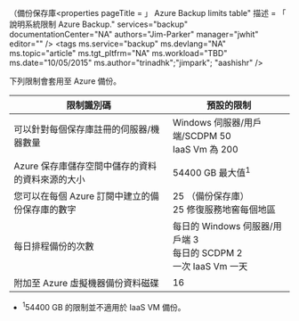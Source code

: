  （備份保存庫<properties
   pageTitle = 」 Azure Backup limits table"
   描述 = 「 說明系統限制 Azure Backup."
   services="backup"
   documentationCenter="NA"
   authors="Jim-Parker"
   manager="jwhit"
   editor="" />
<tags
   ms.service="backup"
   ms.devlang="NA"
   ms.topic="article"
   ms.tgt_pltfrm="NA"
   ms.workload="TBD"
   ms.date="10/05/2015"
   ms.author="trinadhk";"jimpark"; "aashishr" />


下列限制會套用至 Azure 備份。

| 限制識別碼 | 預設的限制 |
|---|---|
|可以針對每個保存庫註冊的伺服器/機器數量|Windows 伺服器/用戶端/SCDPM 50 <br/> IaaS Vm 為 200|
|Azure 保存庫儲存空間中儲存的資料的資料來源的大小|54400 GB 最大值<sup>1</sup>|
|您可以在每個 Azure 訂閱中建立的備份保存庫的數字|25 （備份保存庫） <br/> 25 修復服務地窖每個地區|
|每日排程備份的次數|每日的 Windows 伺服器/用戶端 3 <br/> 每日的 SCDPM 2 <br/> 一次 IaaS Vm 一天|
|附加至 Azure 虛擬機器備份資料磁碟|16|

- <sup>1</sup>54400 GB 的限制並不適用於 IaaS VM 備份。

